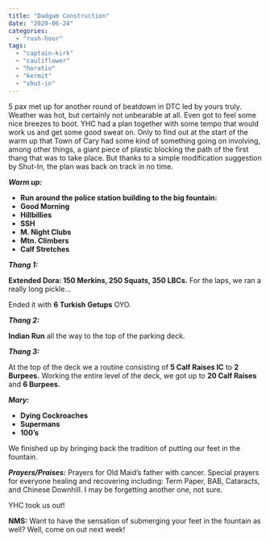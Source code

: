 ```yaml
---
title: "Dadgum Construction"
date: "2020-06-24"
categories: 
  - "rush-hour"
tags: 
  - "captain-kirk"
  - "cauliflower"
  - "horatio"
  - "kermit"
  - "shut-in"
---
```


5 pax met up for another round of beatdown in DTC led by yours truly. Weather was hot, but certainly not unbearable at all. Even got to feel some nice breezes to boot. YHC had a plan together with some tempo that would work us and get some good sweat on. Only to find out at the start of the warm up that Town of Cary had some kind of something going on involving, among other things, a giant piece of plastic blocking the path of the first thang that was to take place. But thanks to a simple modification suggestion by Shut-In, the plan was back on track in no time.

_**Warm up:**_

- **Run around the police station building to the big fountain:**
- **Good Morning**
- **Hillbillies**
- **SSH**
- **M. Night Clubs**
- **Mtn. Climbers**
- **Calf Stretches**

_**Thang 1:**_

**Extended Dora: 150 Merkins, 250 Squats, 350 LBCs.** For the laps, we ran a really long pickle…

Ended it with **6 Turkish Getups** OYO.

_**Thang 2:**_

**Indian Run** all the way to the top of the parking deck.

_**Thang 3:**_

At the top of the deck we a routine consisting of **5 Calf Raises IC** to **2 Burpees.** Working the entire level of the deck, we got up to **20 Calf Raises** and **6 Burpees.**

_**Mary:**_

- **Dying Cockroaches**
- **Supermans**
- **100’s**

We finished up by bringing back the tradition of putting our feet in the fountain.

_**Prayers/Praises:**_ Prayers for Old Maid’s father with cancer. Special prayers for everyone healing and recovering including: Term Paper, BAB, Cataracts, and Chinese Downhill. I may be forgetting another one, not sure.

YHC took us out!

**NMS:** Want to have the sensation of submerging your feet in the fountain as well? Well, come on out next week!
